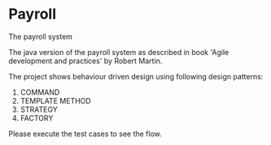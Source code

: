 # Payroll
The payroll system

The java version of the payroll system as described in book 'Agile development and practices' by Robert Martin.

The project shows behaviour driven design using following design patterns:

1. COMMAND
2. TEMPLATE METHOD
3. STRATEGY
4. FACTORY

Please execute the test cases to see the flow.

